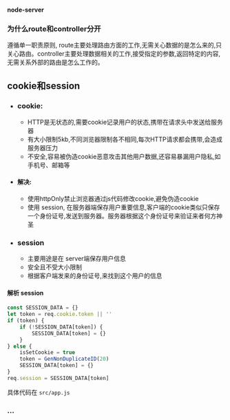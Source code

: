 #### node-server

### 为什么route和controller分开 
遵循单一职责原则, route主要处理路由方面的工作,无需关心数据的是怎么来的,只关心路由。controller主要处理数据相关的工作,接受指定的参数,返回特定的内容,无需关系外部的路由是怎么工作的。


## cookie和session 

- ### cookie: 
    - HTTP是无状态的,需要cookie记录用户的状态,携带在请求头中发送给服务器 
    - 有大小限制5kb,不同浏览器限制各不相同,每次HTTP请求都会携带,会造成服务器压力
    - 不安全,容易被伪造cookie恶意攻击其他用户数据,还容易暴漏用户隐私,如手机号、邮箱等

- #### 解决: 
    - 使用httpOnly禁止浏览器通过js代码修改cookie,避免伪造cookie 
    - 使用 session, 在服务器端保存用户重要信息,客户端的cookie类似只保存一个身份证号,发送到服务器。服务器根据这个身份证号来验证来者何方神圣


- ### session 
  - 主要用途是在 server端保存用户信息
  - 安全且不受大小限制
  - 根据客户端发来的身份证号,来找到这个用户的信息 

#### 解析 session
```javascript
const SESSION_DATA = {}
let token = req.cookie.token || ''
if (token) {
    if (!SESSION_DATA[token]) {
        SESSION_DATA[token] = {}
    }
} else {
    isSetCookie = true
    token = GenNonDuplicateID(20)
    SESSION_DATA[token] = {}
}
req.session = SESSION_DATA[token]
```  
具体代码在 `src/app.js`

### ...


